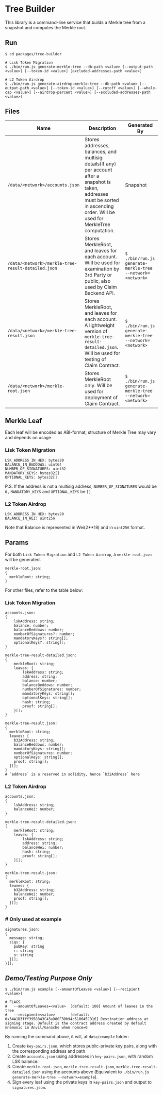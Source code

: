 # Tree Builder

This library is a command-line service that builds a Merkle tree from a snapshot and computes the Merkle root.

## Run

```
$ cd packages/tree-builder

# Lisk Token Migration
$ ./bin/run.js generate-merkle-tree --db-path <value> [--output-path <value>] [--token-id <value>] [excluded-addresses-path <value>]

# L2 Token Airdrop
$ ./bin/run.js generate-airdrop-merkle-tree --db-path <value> [--output-path <value>] [--token-id <value>] [--cutoff <value>] [--whale-cap <value>] [--airdrop-percent <value>] [--excluded-addresses-path <value>]
```

## Files

| Name                                               | Description                                                                                                                                                                           | Generated By                                              |
| -------------------------------------------------- | ------------------------------------------------------------------------------------------------------------------------------------------------------------------------------------- | --------------------------------------------------------- |
| `/data/<network>/accounts.json`                    | Stores addresses, balances, and multisig details(If any) per account after a snapshot is taken, addresses must be sorted in ascending order. Will be used for MerkleTree computation. | Snapshot                                                  |
| `/data/<network>/merkle-tree-result-detailed.json` | Stores MerkleRoot, and leaves for each account. Will be used for examination by 3rd Party or public, also used by Claim Backend API.                                                  | `$ ./bin/run.js generate-merkle-tree --network=<network>` |
| `/data/<network>/merkle-tree-result.json`          | Stores MerkleRoot, and leaves for each account. A lightweight version of `merkle-tree-result-detailed.json`. Will be used for testing of Claim Contract.                              | `$ ./bin/run.js generate-merkle-tree --network=<network>` |
| `/data/<network>/merkle-root.json`                 | Stores MerkleRoot only. Will be used for deployment of Claim Contract.                                                                                                                | `$ ./bin/run.js generate-merkle-tree --network=<network>` |

## Merkle Leaf
Each leaf will be encoded as ABI-format, structure of Merkle Tree may vary and depends on usage
### Lisk Token Migration
```
LSK_ADDRESS_IN_HEX: bytes20
BALANCE_IN_BEDDOWS: uint64
NUMBER_OF_SIGNATURES: uint32
MANDATORY_KEYS: bytes32[]
OPTIONAL_KEYS: bytes32[]
```
P.S. If the address is not a multisig address, `NUMBER_OF_SIGNATURES` would be `0,` `MANDATORY_KEYS` and `OPTIONAL_KEYS` be `[]`


### L2 Token Airdrop
```
LSK_ADDRESS_IN_HEX: bytes20
BALANCE_IN_WEI: uint256
```
Note that Balance is represented in Wei(2**18) and in `uint256` format. 

## Params
For both `Lisk Token Migration` and `L2 Token Airdrop`, a `merkle-root.json` will be generated.
```
merkle-root.json:
{
  merkleRoot: string;
}
```
For other files, refer to the table below:
### Lisk Token Migration
```
accounts.json:
{
    lskAddress: string;
    balance: number;
    balanceBeddows: number;
    numberOfSignatures?: number;
    mandatoryKeys?: string[];
    optionalKeys?: string[];
}

merkle-tree-result-detailed.json:
{
    merkleRoot: string;
    leaves: {
        lskAddress: string;
        address: string;
        balance: number;
        balanceBeddows: number;
        numberOfSignatures: number;
        mandatoryKeys: string[];
        optionalKeys: string[];
        hash: string;
        proof: string[];
    }[];
}

merkle-tree-result.json:
{
  merkleRoot: string;
  leaves: {
    b32Address: string;
    balanceBeddows: number;
    mandatoryKeys: string[];
    numberOfSignatures: number;
    optionalKeys: string[];
    proof: string[];
  }[];
}
# `address` is a reserved in solidity, hence `b32Address` here
```
### L2 Token Airdrop
```
accounts.json:
{
    lskAddress: string;
    balanceWei: number;
}

merkle-tree-result-detailed.json:
{
    merkleRoot: string;
    leaves: {
        lskAddress: string;
        address: string;
        balanceWei: number;
        hash: string;
        proof: string[];
    }[];
}

merkle-tree-result.json:
{
  merkleRoot: string;
  leaves: {
    b32Address: string;
    balanceWei: number;
    proof: string[];
  }[];
}
```
### # Only used at example
```
signatures.json:
{
  message: string;
  sigs: {
    pubKey: string
    r: string
    s: string
  }[];
}[];
```
## _Demo/Testing Purpose Only_

```
$ ./bin/run.js example [--amountOfLeaves <value>] [--recipient <value>]

# FLAGS
#   --amountOfLeaves=<value>  [default: 100] Amount of leaves in the tree
#   --recipient=<value>       [default: 0x34A1D3fff3958843C43aD80F30b94c510645C316] Destination address at signing stage. Default is the contract address created by default mnemonic in Anvil/Ganache when nonce=0
```

By running the command above, it will, at `data/example` folder:

1. Create `key-pairs.json`, which stores public-private key pairs, along with the corresponding address and path
2. Create `accounts.json` using addresses in `key-pairs.json`, with random LSK balance.
3. Create `merkle-root.json`, `merkle-tree-result.json`, `merkle-tree-result-detailed.json` using the accounts above (Equivalent to `./bin/run.js generate-merkle-tree --network=example`).
4. Sign every leaf using the private keys in `key-pairs.json` and output to `signatures.json`.

